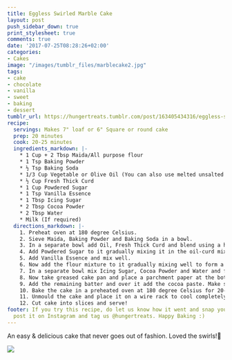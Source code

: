 ```yaml
---
title: Eggless Swirled Marble Cake
layout: post
push_sidebar_down: true
print_stylesheet: true
comments: true
date: '2017-07-25T08:28:26+02:00'
categories:
- Cakes
image: "/images/tumblr_files/marblecake2.jpg"
tags:
- cake
- chocolate
- vanilla
- sweet
- baking
- dessert
tumblr_url: https://hungertreats.tumblr.com/post/163405434316/eggless-swirled-marble-cake
recipe:
  servings: Makes 7" loaf or 6" Square or round cake
  prep: 20 minutes
  cook: 20-25 minutes
  ingredients_markdown: |-
    * 1 Cup + 2 Tbsp Maida/All purpose flour
    * 1 Tsp Baking Powder
    * ½ Tsp Baking Soda
    * 1/3 Cup Vegetable or Olive Oil (You can also use melted unsalted butter.  I used a mixture of both)
    * ½ Cup Fresh Thick Curd
    * 1 Cup Powdered Sugar
    * 1 Tsp Vanilla Essence
    * 1 Tbsp Icing Sugar
    * 2 Tbsp Cocoa Powder
    * 2 Tbsp Water
    * Milk (If required)
  directions_markdown: |-
    1. Preheat oven at 180 degree Celsius.
    2. Sieve Maida, Baking Powder and Baking Soda in a bowl.
    3. In a separate bowl add Oil, Fresh Thick Curd and blend using a hand whisker till it becomes light.
    4. Add Powdered Sugar to it gradually mixing it in the oil-curd mixture.
    5. Add Vanilla Essence and mix well.
    6. Now add the flour mixture to it gradually mixing well to form a smooth batter. If the batter feels tight, add a little milk as required. Your batter should be of pouring consistency.
    7. In a separate bowl mix Icing Sugar, Cocoa Powder and Water and form a smooth paste.
    8. Now take greased cake pan and place a parchment paper at the bottom. Add half of the batter mixture and over it, add half of the cocoa paste. Make swirls into the batter using a knife or any other utensil. Ensure to dig deep in the batter so that swirls gets created deep inside the batter. Do not over do it - you just have to swirl once or twice.
    9. Add the remaining batter and over it add the cocoa paste. Make swirls again as per step 8 above.
    10. Bake the cake in a preheated oven at 180 degree Celsius for 20-25 min or till a toothpick comes clean.
    11. Unmould the cake and place it on a wire rack to cool completely.
    12. Cut cake into slices and serve!
footer: If you try this recipe, do let us know how it went and snap your picture,
  post it on Instagram and tag us @hungertreats. Happy Baking :)
---
```


An easy & delicious cake that never goes out of fashion. Loved the swirls!🍰

![]({{site.url}}/images/tumblr_files/marblecake1.jpg)